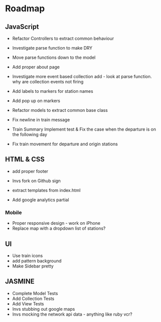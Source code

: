 # Roadmap

## JavaScript
* Refactor Controllers to extract common behaviour
* Investigate parse function to make DRY
* Move parse functions down to the model
 
* Add proper about page

* Investigate more event based collection add - look at parse function. why are collection events not firing
* Add labels to markers for station names
* Add pop up on markers

* Refactor models to extract common base class
* Fix newline in train message

* Train Summary Implement test & Fix the case when the departure is on the following day
* Fix train movement for departure and origin stations

## HTML & CSS
* add proper footer
* Invs fork on Github sign
* extract templates from index.html

* Add google analytics partial

### Mobile

* Proper responsive design - work on iPhone
* Replace map with a dropdown list of stations?

## UI
* Use train icons
* add pattern background
* Make Sidebar pretty

## JASMINE
* Complete Model Tests
* Add Collection Tests
* Add View Tests
* Invs stubbing out google maps
* Invs mocking the network api data - anything like ruby vcr?